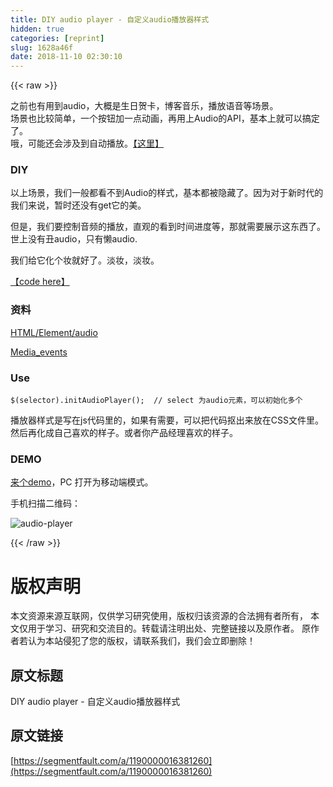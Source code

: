 ```yaml
---
title: DIY audio player - 自定义audio播放器样式
hidden: true
categories: [reprint]
slug: 1628a46f
date: 2018-11-10 02:30:10
---
```


{{< raw >}}
<p>&#x4E4B;&#x524D;&#x4E5F;&#x6709;&#x7528;&#x5230;audio&#xFF0C;&#x5927;&#x6982;&#x662F;&#x751F;&#x65E5;&#x8D3A;&#x5361;&#xFF0C;&#x535A;&#x5BA2;&#x97F3;&#x4E50;&#xFF0C;&#x64AD;&#x653E;&#x8BED;&#x97F3;&#x7B49;&#x573A;&#x666F;&#x3002;<br>&#x573A;&#x666F;&#x4E5F;&#x6BD4;&#x8F83;&#x7B80;&#x5355;&#xFF0C;&#x4E00;&#x4E2A;&#x6309;&#x94AE;&#x52A0;&#x4E00;&#x70B9;&#x52A8;&#x753B;&#xFF0C;&#x518D;&#x7528;&#x4E0A;Audio&#x7684;API&#xFF0C;&#x57FA;&#x672C;&#x4E0A;&#x5C31;&#x53EF;&#x4EE5;&#x641E;&#x5B9A;&#x4E86;&#x3002;<br>&#x54E6;&#xFF0C;&#x53EF;&#x80FD;&#x8FD8;&#x4F1A;&#x6D89;&#x53CA;&#x5230;&#x81EA;&#x52A8;&#x64AD;&#x653E;&#x3002;<a href="https://xiaohuazheng.github.io/2017/04/18/audio-player/" rel="nofollow noreferrer" target="_blank">&#x3010;&#x8FD9;&#x91CC;&#x3011;</a></p><h3 id="articleHeader0">DIY</h3><p>&#x4EE5;&#x4E0A;&#x573A;&#x666F;&#xFF0C;&#x6211;&#x4EEC;&#x4E00;&#x822C;&#x90FD;&#x770B;&#x4E0D;&#x5230;Audio&#x7684;&#x6837;&#x5F0F;&#xFF0C;&#x57FA;&#x672C;&#x90FD;&#x88AB;&#x9690;&#x85CF;&#x4E86;&#x3002;&#x56E0;&#x4E3A;&#x5BF9;&#x4E8E;&#x65B0;&#x65F6;&#x4EE3;&#x7684;&#x6211;&#x4EEC;&#x6765;&#x8BF4;&#xFF0C;&#x6682;&#x65F6;&#x8FD8;&#x6CA1;&#x6709;get&#x5B83;&#x7684;&#x7F8E;&#x3002;</p><p>&#x4F46;&#x662F;&#xFF0C;&#x6211;&#x4EEC;&#x8981;&#x63A7;&#x5236;&#x97F3;&#x9891;&#x7684;&#x64AD;&#x653E;&#xFF0C;&#x76F4;&#x89C2;&#x7684;&#x770B;&#x5230;&#x65F6;&#x95F4;&#x8FDB;&#x5EA6;&#x7B49;&#xFF0C;&#x90A3;&#x5C31;&#x9700;&#x8981;&#x5C55;&#x793A;&#x8FD9;&#x4E1C;&#x897F;&#x4E86;&#x3002;&#x4E16;&#x4E0A;&#x6CA1;&#x6709;&#x4E11;audio&#xFF0C;&#x53EA;&#x6709;&#x61D2;audio.</p><p>&#x6211;&#x4EEC;&#x7ED9;&#x5B83;&#x5316;&#x4E2A;&#x5986;&#x5C31;&#x597D;&#x4E86;&#x3002;&#x6DE1;&#x5986;&#xFF0C;&#x6DE1;&#x5986;&#x3002;</p><p><a href="https://github.com/xiaohuazheng/audioplayer" rel="nofollow noreferrer" target="_blank">&#x3010;code here&#x3011;</a></p><h3 id="articleHeader1">&#x8D44;&#x6599;</h3><p><a href="https://developer.mozilla.org/zh-CN/docs/Web/HTML/Element/audio" rel="nofollow noreferrer" target="_blank">HTML/Element/audio</a></p><p><a href="https://developer.mozilla.org/en-US/docs/Web/Guide/Events/Media_events" rel="nofollow noreferrer" target="_blank">Media_events</a></p><h3 id="articleHeader2">Use</h3><div class="widget-codetool" style="display:none"><div class="widget-codetool--inner"><span class="selectCode code-tool" data-toggle="tooltip" data-placement="top" title="" data-original-title="&#x5168;&#x9009;"></span> <span type="button" class="copyCode code-tool" data-toggle="tooltip" data-placement="top" data-clipboard-text="$(selector).initAudioPlayer();  // select &#x4E3A;audio&#x5143;&#x7D20;&#xFF0C;&#x53EF;&#x4EE5;&#x521D;&#x59CB;&#x5316;&#x591A;&#x4E2A;
" title="" data-original-title="&#x590D;&#x5236;"></span> <span type="button" class="saveToNote code-tool" data-toggle="tooltip" data-placement="top" title="" data-original-title="&#x653E;&#x8FDB;&#x7B14;&#x8BB0;"></span></div></div><pre class="hljs armasm"><code>$(<span class="hljs-keyword">selector).initAudioPlayer(); </span> // <span class="hljs-keyword">select </span>&#x4E3A;audio&#x5143;&#x7D20;&#xFF0C;&#x53EF;&#x4EE5;&#x521D;&#x59CB;&#x5316;&#x591A;&#x4E2A;
</code></pre><p>&#x64AD;&#x653E;&#x5668;&#x6837;&#x5F0F;&#x662F;&#x5199;&#x5728;js&#x4EE3;&#x7801;&#x91CC;&#x7684;&#xFF0C;&#x5982;&#x679C;&#x6709;&#x9700;&#x8981;&#xFF0C;&#x53EF;&#x4EE5;&#x628A;&#x4EE3;&#x7801;&#x62A0;&#x51FA;&#x6765;&#x653E;&#x5728;CSS&#x6587;&#x4EF6;&#x91CC;&#x3002;&#x7136;&#x540E;&#x518D;&#x5316;&#x6210;&#x81EA;&#x5DF1;&#x559C;&#x6B22;&#x7684;&#x6837;&#x5B50;&#x3002;&#x6216;&#x8005;&#x4F60;&#x4EA7;&#x54C1;&#x7ECF;&#x7406;&#x559C;&#x6B22;&#x7684;&#x6837;&#x5B50;&#x3002;</p><h3 id="articleHeader3">DEMO</h3><p><a href="https://xiaohuazheng.github.io/demos/2018-06-02-audio-player-demo.html" rel="nofollow noreferrer" target="_blank">&#x6765;&#x4E2A;demo</a>&#xFF0C;PC &#x6253;&#x5F00;&#x4E3A;&#x79FB;&#x52A8;&#x7AEF;&#x6A21;&#x5F0F;&#x3002;</p><p>&#x624B;&#x673A;&#x626B;&#x63CF;&#x4E8C;&#x7EF4;&#x7801;&#xFF1A;</p><p><span class="img-wrap"><img data-src="/img/remote/1460000016381263" src="https://static.alili.tech/img/remote/1460000016381263" alt="audio-player" title="audio-player" style="cursor:pointer;display:inline"></span></p>
{{< /raw >}}

# 版权声明
本文资源来源互联网，仅供学习研究使用，版权归该资源的合法拥有者所有，
本文仅用于学习、研究和交流目的。转载请注明出处、完整链接以及原作者。
原作者若认为本站侵犯了您的版权，请联系我们，我们会立即删除！

## 原文标题
DIY audio player - 自定义audio播放器样式

## 原文链接
[https://segmentfault.com/a/1190000016381260](https://segmentfault.com/a/1190000016381260)

